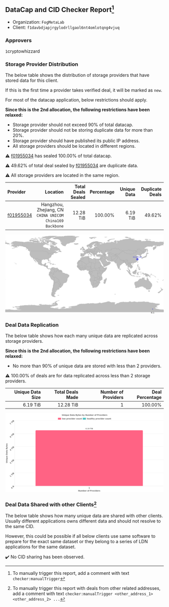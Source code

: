 ## DataCap and CID Checker Report[^1]
 - Organization: `FogMetaLab`
 - Client: `f1davbdjapjrgylodrllgaol6nt4omlotqng4vjuq`
### Approvers
`1`cryptowhizzard

### Storage Provider Distribution
The below table shows the distribution of storage providers that have stored data for this client.

If this is the first time a provider takes verified deal, it will be marked as `new`.

For most of the datacap application, below restrictions should apply.

**Since this is the 2nd allocation, the following restrictions have been relaxed:**
 - Storage provider should not exceed 90% of total datacap.
 - Storage provider should not be storing duplicate data for more than 20%.
 - Storage provider should have published its public IP address.
 - All storage providers should be located in different regions.

⚠️ [f01955034](https://filfox.info/en/address/f01955034) has sealed 100.00% of total datacap.

⚠️ 49.62% of total deal sealed by [f01955034](https://filfox.info/en/address/f01955034) are duplicate data.

⚠️ All storage providers are located in the same region.

| Provider                                              |                                                    Location | Total Deals Sealed | Percentage | Unique Data | Duplicate Deals |
| :---------------------------------------------------- | ----------------------------------------------------------: | -----------------: | ---------: | ----------: | --------------: |
| [f01955034](https://filfox.info/en/address/f01955034) | Hangzhou, Zhejiang, CN<br/>`CHINA UNICOM China169 Backbone` |          12.28 TiB |    100.00% |    6.19 TiB |          49.62% |

<img src="https://raw.githubusercontent.com/data-preservation-programs/filplus-checker-assets/main/filecoin-project/filecoin-plus-large-datasets/issues/1741/1693447388575.png"/>

### Deal Data Replication
The below table shows how each many unique data are replicated across storage providers.


**Since this is the 2nd allocation, the following restrictions have been relaxed:**
- No more than 90% of unique data are stored with less than 2 providers.

⚠️ 100.00% of deals are for data replicated across less than 2 storage providers.

| Unique Data Size | Total Deals Made | Number of Providers | Deal Percentage |
| ---------------: | ---------------: | ------------------: | --------------: |
|         6.19 TiB |        12.28 TiB |                   1 |         100.00% |

<img src="https://raw.githubusercontent.com/data-preservation-programs/filplus-checker-assets/main/filecoin-project/filecoin-plus-large-datasets/issues/1741/1693447389272.png"/>

### Deal Data Shared with other Clients[^3]
The below table shows how many unique data are shared with other clients.
Usually different applications owns different data and should not resolve to the same CID.

However, this could be possible if all below clients use same software to prepare for the exact same dataset or they belong to a series of LDN applications for the same dataset.

✔️ No CID sharing has been observed.

[^1]: To manually trigger this report, add a comment with text `checker:manualTrigger`

[^2]: Deals from those addresses are combined into this report as they are specified with `checker:manualTrigger`

[^3]: To manually trigger this report with deals from other related addresses, add a comment with text `checker:manualTrigger <other_address_1> <other_address_2> ...`
